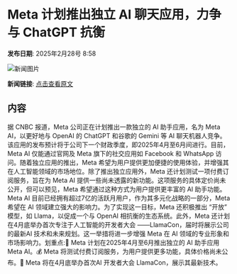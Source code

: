 # ​Meta 计划推出独立 AI 聊天应用，力争与 ChatGPT 抗衡

**发布日期**: 2025年2月28号 8:58

![新闻图片](https://pic.chinaz.com/picmap/202207271436142427_0.jpg)

**新闻链接**: [点击查看原文](https://www.aibase.com/zh/news/15811)

## 内容

据 CNBC 报道，Meta 公司正在计划推出一款独立的 AI 助手应用，名为 Meta AI，以更好地与 OpenAI 的 ChatGPT 和谷歌的 Gemini 等 AI 聊天机器人竞争。该应用的发布预计将于公司下一个财政季度，即2025年4月至6月间进行。目前，Meta AI 仅能通过官网及 Meta 旗下的社交应用如 Facebook 和 WhatsApp 访问。随着独立应用的推出，Meta 希望为用户提供更加便捷的使用体验，并增强其在人工智能领域的市场地位。除了推出独立应用外，Meta 还计划测试一项付费订阅服务，旨在为 Meta AI 提供一些尚未透露的新功能。这项服务的具体定价尚未公开，但可以预见，Meta 希望通过这种方式为用户提供更丰富的 AI 助手功能。Meta AI 目前已经拥有超过7亿的活跃月用户，作为其多元化战略的一部分，Meta 希望在 AI 领域建立强大的影响力。为了实现这一目标，Meta 还积极推出 “开放” 模型，如 Llama，以促成一个与 OpenAI 相抗衡的生态系统。此外，Meta 还计划在4月底举办首次专注于人工智能的开发者大会 ——LlamaCon，届时将展示公司的最新AI 技术和未来规划。这一举措将进一步增强 Meta 在 AI 领域的专业形象和市场影响力。划重点:🌟 Meta 计划在2025年4月至6月推出独立的 AI 助手应用 Meta AI。💰 Meta 将测试付费订阅服务，为用户提供更多功能，具体价格尚未公布。📅 Meta 将在4月底举办首次AI 开发者大会 LlamaCon，展示其最新技术。
